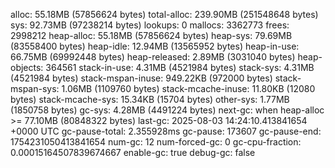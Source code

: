 alloc: 55.18MB (57856624 bytes)
total-alloc: 239.90MB (251548648 bytes)
sys: 92.73MB (97238214 bytes)
lookups: 0
mallocs: 3362773
frees: 2998212
heap-alloc: 55.18MB (57856624 bytes)
heap-sys: 79.69MB (83558400 bytes)
heap-idle: 12.94MB (13565952 bytes)
heap-in-use: 66.75MB (69992448 bytes)
heap-released: 2.89MB (3031040 bytes)
heap-objects: 364561
stack-in-use: 4.31MB (4521984 bytes)
stack-sys: 4.31MB (4521984 bytes)
stack-mspan-inuse: 949.22KB (972000 bytes)
stack-mspan-sys: 1.06MB (1109760 bytes)
stack-mcache-inuse: 11.80KB (12080 bytes)
stack-mcache-sys: 15.34KB (15704 bytes)
other-sys: 1.77MB (1850758 bytes)
gc-sys: 4.28MB (4491224 bytes)
next-gc: when heap-alloc >= 77.10MB (80848322 bytes)
last-gc: 2025-08-03 14:24:10.413841654 +0000 UTC
gc-pause-total: 2.355928ms
gc-pause: 173607
gc-pause-end: 1754231050413841654
num-gc: 12
num-forced-gc: 0
gc-cpu-fraction: 0.00015164507839674667
enable-gc: true
debug-gc: false
